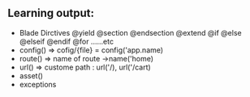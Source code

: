 
## Learning output:
- Blade Dirctives @yield @section @endsection @extend @if @else @elseif @endif @for ......etc
- config() => cofig/{file} = config('app.name)
- route() => name of route ->name('home)
- url() => custome path : url('/), url('/cart)
- asset() 
- exceptions

